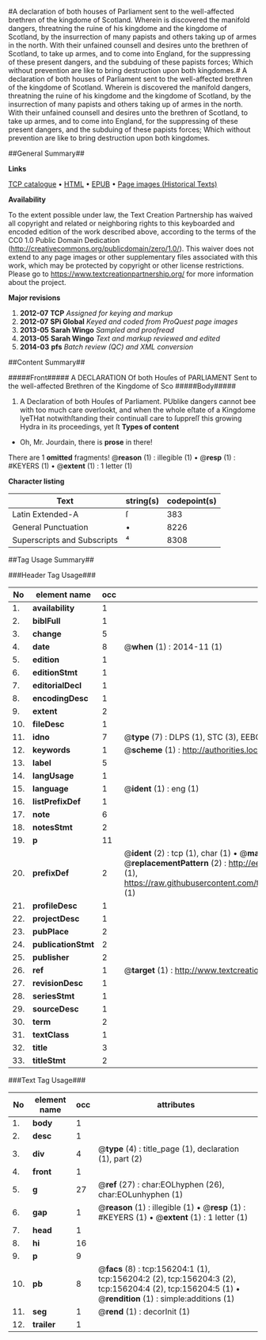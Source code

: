#A declaration of both houses of Parliament sent to the well-affected brethren of the kingdome of Scotland. Wherein is discovered the manifold dangers, threatning the ruine of his kingdome and the kingdome of Scotland, by the insurrection of many papists and others taking up of armes in the north. With their unfained counsell and desires unto the brethren of Scotland, to take up armes, and to come into England, for the suppressing of these present dangers, and the subduing of these papists forces; Which without prevention are like to bring destruction upon both kingdomes.#
A declaration of both houses of Parliament sent to the well-affected brethren of the kingdome of Scotland. Wherein is discovered the manifold dangers, threatning the ruine of his kingdome and the kingdome of Scotland, by the insurrection of many papists and others taking up of armes in the north. With their unfained counsell and desires unto the brethren of Scotland, to take up armes, and to come into England, for the suppressing of these present dangers, and the subduing of these papists forces; Which without prevention are like to bring destruction upon both kingdomes.

##General Summary##

**Links**

[TCP catalogue](http://www.ota.ox.ac.uk/tcp/)  • 
[HTML](http://tei.it.ox.ac.uk/tcp/Texts-HTML/free/A82/A82616.html)  • 
[EPUB](http://tei.it.ox.ac.uk/tcp/Texts-EPUB/free/A82/A82616.epub) • 
[Page images (Historical Texts)](https://historicaltexts.jisc.ac.uk/eebo-99871642e)

**Availability**

To the extent possible under law, the Text Creation Partnership has waived all copyright and related or neighboring rights to this keyboarded and encoded edition of the work described above, according to the terms of the CC0 1.0 Public Domain Dedication (http://creativecommons.org/publicdomain/zero/1.0/). This waiver does not extend to any page images or other supplementary files associated with this work, which may be protected by copyright or other license restrictions. Please go to https://www.textcreationpartnership.org/ for more information about the project.

**Major revisions**

1. __2012-07__ __TCP__ *Assigned for keying and markup*
1. __2012-07__ __SPi Global__ *Keyed and coded from ProQuest page images*
1. __2013-05__ __Sarah Wingo__ *Sampled and proofread*
1. __2013-05__ __Sarah Wingo__ *Text and markup reviewed and edited*
1. __2014-03__ __pfs__ *Batch review (QC) and XML conversion*

##Content Summary##

#####Front#####
A DECLARATION Of both Houſes of PARLIAMENT Sent to the well-affected Brethren of the Kingdome of Sco
#####Body#####

1. A Declaration of both Houſes of Parliament.
PUblike dangers cannot bee with too much care overlookt, and when the whole eſtate of a Kingdome lyeTHat notwithſtanding their continuall care to ſuppreſſ this growing Hydra in its proceedings, yet ſt
**Types of content**

  * Oh, Mr. Jourdain, there is **prose** in there!

There are 1 **omitted** fragments! 
 @__reason__ (1) : illegible (1)  •  @__resp__ (1) : #KEYERS (1)  •  @__extent__ (1) : 1 letter (1)

**Character listing**


|Text|string(s)|codepoint(s)|
|---|---|---|
|Latin Extended-A|ſ|383|
|General Punctuation|•|8226|
|Superscripts             and Subscripts|⁴|8308|

##Tag Usage Summary##

###Header Tag Usage###

|No|element name|occ|attributes|
|---|---|---|---|
|1.|__availability__|1||
|2.|__biblFull__|1||
|3.|__change__|5||
|4.|__date__|8| @__when__ (1) : 2014-11 (1)|
|5.|__edition__|1||
|6.|__editionStmt__|1||
|7.|__editorialDecl__|1||
|8.|__encodingDesc__|1||
|9.|__extent__|2||
|10.|__fileDesc__|1||
|11.|__idno__|7| @__type__ (7) : DLPS (1), STC (3), EEBO-CITATION (1), PROQUEST (1), VID (1)|
|12.|__keywords__|1| @__scheme__ (1) : http://authorities.loc.gov/ (1)|
|13.|__label__|5||
|14.|__langUsage__|1||
|15.|__language__|1| @__ident__ (1) : eng (1)|
|16.|__listPrefixDef__|1||
|17.|__note__|6||
|18.|__notesStmt__|2||
|19.|__p__|11||
|20.|__prefixDef__|2| @__ident__ (2) : tcp (1), char (1)  •  @__matchPattern__ (2) : ([0-9\-]+):([0-9IVX]+) (1), (.+) (1)  •  @__replacementPattern__ (2) : http://eebo.chadwyck.com/downloadtiff?vid=$1&page=$2 (1), https://raw.githubusercontent.com/textcreationpartnership/Texts/master/tcpchars.xml#$1 (1)|
|21.|__profileDesc__|1||
|22.|__projectDesc__|1||
|23.|__pubPlace__|2||
|24.|__publicationStmt__|2||
|25.|__publisher__|2||
|26.|__ref__|1| @__target__ (1) : http://www.textcreationpartnership.org/docs/. (1)|
|27.|__revisionDesc__|1||
|28.|__seriesStmt__|1||
|29.|__sourceDesc__|1||
|30.|__term__|2||
|31.|__textClass__|1||
|32.|__title__|3||
|33.|__titleStmt__|2||


###Text Tag Usage###

|No|element name|occ|attributes|
|---|---|---|---|
|1.|__body__|1||
|2.|__desc__|1||
|3.|__div__|4| @__type__ (4) : title_page (1), declaration (1), part (2)|
|4.|__front__|1||
|5.|__g__|27| @__ref__ (27) : char:EOLhyphen (26), char:EOLunhyphen (1)|
|6.|__gap__|1| @__reason__ (1) : illegible (1)  •  @__resp__ (1) : #KEYERS (1)  •  @__extent__ (1) : 1 letter (1)|
|7.|__head__|1||
|8.|__hi__|16||
|9.|__p__|9||
|10.|__pb__|8| @__facs__ (8) : tcp:156204:1 (1), tcp:156204:2 (2), tcp:156204:3 (2), tcp:156204:4 (2), tcp:156204:5 (1)  •  @__rendition__ (1) : simple:additions (1)|
|11.|__seg__|1| @__rend__ (1) : decorInit (1)|
|12.|__trailer__|1||
